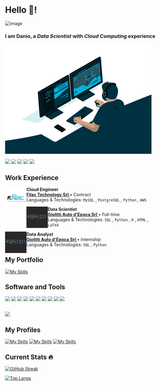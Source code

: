# Hello 👋!
![image](https://img.shields.io/badge/Amazon_AWS-FF9900?style=for-the-badge&logo=amazonaws&logoColor=white)
### I am Danio, a ***Data Scientist*** with ***Cloud Computing*** experience </br>

![](https://github.com/daniocionini/daniocionini/blob/main/giphy.gif)

<img src="https://media1.giphy.com/media/vISmwpBJUNYzukTnVx/giphy.gif?cid=790b7611dda06891a8b68cef9e258fb35238b6c573b74e96&rid=giphy.gif&ct=g" width="150"> <img src="https://media1.giphy.com/media/coxQHKASG60HrHtvkt/giphy.gif?cid=790b761127fc54a5a8d8b31d0adcc746edd50edb198a3b90&rid=giphy.gif&ct=g" width="150"> <img src="https://media2.giphy.com/media/rGlAZysKBcjRCkAX7S/giphy.gif?cid=790b76119d1d39ed3a5651a5f81e7da624ce6dba713aa205&rid=giphy.gif&ct=g" width="150"> <img src="https://media2.giphy.com/media/7c8QeB0VMddFOuu4iR/giphy.gif?cid=790b7611624c410b6bcaada46857953ca860bcb037def93c&rid=giphy.gif&ct=g" width="150"> <img src="https://media2.giphy.com/media/gutZ5Pm6Xl62eIf5RZ/giphy.gif?cid=790b76110465e983f74686d015e594403e2499726cdfc55b&rid=giphy.gif&ct=g" width="150">




## Work Experience
<p dir="auto">
          <a href="https://www.filactech.com/team" rel="nofollow">
                    <img align="left" height="70px" width="70px" src="https://github.com/daniocionini/daniocionini/blob/main/download.jfif">
          </a>
</p>
<p dir="auto">
          <strong>Cloud Engineer</strong>
          <br>
          <a href="https://www.filactech.com/team" rel="nofollow">
                    <strong>Filac Technology Srl</strong>
          </a>
          • Contract 
          <br>
          Languages & Technologies: 
          <code>MySQL</code>
          ,
          <code>PostgreSQL</code>
          ,
          <code>Python</code>
          ,
          <code>AWS</code>
          <br>

<p dir="auto">
          <a href="https://www.giolittiricambiautodepoca.com" rel="nofollow">
                    <img align="left" height="70px" width="70px" src="https://github.com/daniocionini/daniocionini/blob/main/abfa51eb520350fce0775d4d0a31cd3b-1024x1024.jpeg">
          </a>
</p>
<p dir="auto">
          <strong>Data Scientist</strong>
          <br>
          <a href="https://www.giolittiricambiautodepoca.com" rel="nofollow">
                    <strong>Giolitti Auto d'Epoca Srl</strong>
          </a>
          • Full-time 
          <br>
          Languages & Technologies: 
          <code>SQL</code>
          ,
          <code>Python</code>
          ,
          <code>R</code>
          ,
          <code>HTML</code>
          ,
          <code>LaTeX</code>
          <br>
          
<p dir="auto">
          <a href="https://www.giolittiricambiautodepoca.com" rel="nofollow">
                    <img align="left" height="70px" width="70px" src="https://github.com/daniocionini/daniocionini/blob/main/abfa51eb520350fce0775d4d0a31cd3b-1024x1024.jpeg">
          </a>
</p>
<p dir="auto">
          <strong>Data Analyst</strong>
          <br>
          <a href="https://www.giolittiricambiautodepoca.com" rel="nofollow">
                    <strong>Giolitti Auto d'Epoca Srl</strong>
          </a>
          • Internship 
          <br>
          Languages & Technologies: 
          <code>SQL</code>
          ,
          <code>Python</code>
          <br>



## My Portfolio
[![My Skills](https://skillicons.dev/icons?i=github)](https://daniocionini.github.io)

          


## Software and Tools 
<img src="https://cdn.jsdelivr.net/gh/devicons/devicon/icons/mysql/mysql-original-wordmark.svg" height="80"> <img src="https://cdn.jsdelivr.net/gh/devicons/devicon/icons/postgresql/postgresql-plain-wordmark.svg" height="70"> <img src="https://cdn.jsdelivr.net/gh/devicons/devicon/icons/python/python-original-wordmark.svg" height="70"> <img src="https://cdn.jsdelivr.net/gh/devicons/devicon/icons/html5/html5-plain-wordmark.svg" height="70"> <img src="https://cdn.jsdelivr.net/gh/devicons/devicon/icons/r/r-original.svg" height="70"> <img src="https://cdn.jsdelivr.net/gh/devicons/devicon/icons/php/php-plain.svg" height="70"> <img src="https://cdn.jsdelivr.net/gh/devicons/devicon/icons/amazonwebservices/amazonwebservices-plain-wordmark.svg" height="90"> <img src="https://cdn.jsdelivr.net/gh/devicons/devicon/icons/fastapi/fastapi-original-wordmark.svg" height="100"> <img src="https://cdn.jsdelivr.net/gh/devicons/devicon/icons/vscode/vscode-original-wordmark.svg" height="70"> <img src="https://cdn.jsdelivr.net/gh/devicons/devicon/icons/linux/linux-original.svg" height="70">
          
          
</br> 
<img src="https://camo.githubusercontent.com/76ce88ff28bafd25d82d7faf18a6fe762079b79a34472a7c8067e2f1ca55e40f/68747470733a2f2f6d656469612e67697068792e636f6d2f6d656469612f48364b75735a38707a787479796d626c6e452f67697068792e676966" width="150">


## My Profiles
[![My Skills](https://skillicons.dev/icons?i=linkedin)](https://www.linkedin.com/in/daniocionini) [![My Skills](https://skillicons.dev/icons?i=stackoverflow)](https://stackoverflow.com/users/16124834/d-cio) [![My Skills](https://skillicons.dev/icons?i=twitter)](https://twitter.com/data_cioninidan)


## Current Stats :fire:
[![GitHub Streak](https://streak-stats.demolab.com/?user=daniocionini&layout=compact&theme=dark&show_icons=true)](daniocionini.github.io)

[![Top Langs](https://github-readme-stats.vercel.app/api/top-langs/?username=daniocionini&layout=compact&theme=codeSTACKr&show_icons=true)](https://github.com/daniocionini/github-readme-stats)

